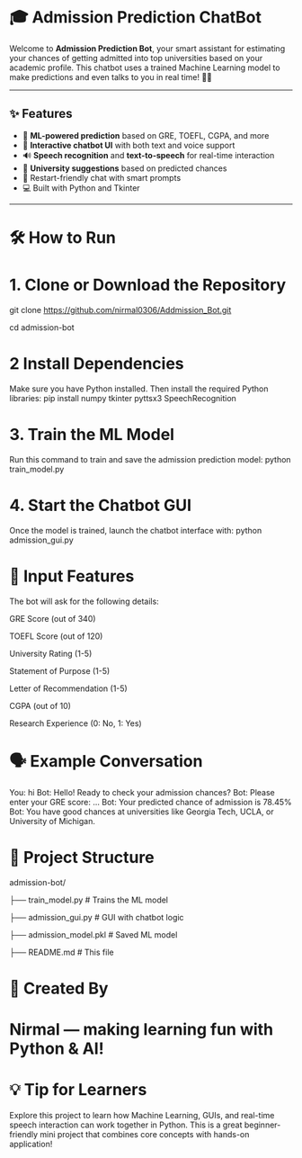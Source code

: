 # 🎓 Admission Prediction ChatBot

Welcome to **Admission Prediction Bot**, your smart assistant for estimating your chances of getting admitted into top universities based on your academic profile. This chatbot uses a trained Machine Learning model to make predictions and even talks to you in real time! 🧠💬

---

## ✨ Features

- 🧠 **ML-powered prediction** based on GRE, TOEFL, CGPA, and more
- 💬 **Interactive chatbot UI** with both text and voice support
- 🔊 **Speech recognition** and **text-to-speech** for real-time interaction
- 🏫 **University suggestions** based on predicted chances
- 🔁 Restart-friendly chat with smart prompts
- 💻 Built with Python and Tkinter

---

# 🛠 How to Run

# 1. Clone or Download the Repository
git clone https://github.com/nirmal0306/Addmission_Bot.git

cd admission-bot


# 2 Install Dependencies
Make sure you have Python installed. Then install the required Python libraries:
pip install numpy tkinter pyttsx3 SpeechRecognition

# 3. Train the ML Model
Run this command to train and save the admission prediction model:
python train_model.py

# 4. Start the Chatbot GUI
Once the model is trained, launch the chatbot interface with:
python admission_gui.py

# 🧪 Input Features
The bot will ask for the following details:

GRE Score (out of 340)

TOEFL Score (out of 120)

University Rating (1-5)

Statement of Purpose (1-5)

Letter of Recommendation (1-5)

CGPA (out of 10)

Research Experience (0: No, 1: Yes)

# 🗣 Example Conversation
You: hi
Bot: Hello! Ready to check your admission chances?
Bot: Please enter your GRE score:
...
Bot: Your predicted chance of admission is 78.45%
Bot: You have good chances at universities like Georgia Tech, UCLA, or University of Michigan.

# 📁 Project Structure
admission-bot/

├── train_model.py       # Trains the ML model

├── admission_gui.py     # GUI with chatbot logic

├── admission_model.pkl  # Saved ML model

├── README.md            # This file

# 🙌 Created By
# Nirmal — making learning fun with Python & AI!

# 💡 Tip for Learners
Explore this project to learn how Machine Learning, GUIs, and real-time speech interaction can work together in Python. This is a great beginner-friendly mini project that combines core concepts with hands-on application!
